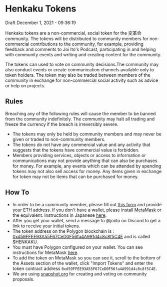 # Henkaku Tokens

Draft December 1, 2021 - 09:36:19

Henkaku tokens are a non-commercial, social token for the 変革会 community. The tokens will be distributed to community members for non-commercial contributions to the community, for example, providing feedback and comments to Joi Ito's Podcast, participating in and helping with community events and writing and creating content for the community.

The tokens can used to vote on community decisions.The community may also conduct events or create communication channels available only to token holders. The token may also be traded between members of the community in exchange for non-commercial social activity such as advice or help on projects.

## Rules

Breaching any of the following rules will cause the member to be banned from the community indefinitely. The community may halt all trading and freeze the currency if the breach is irreversibly severe.

- The tokens may only be held by community members and may never be given or traded to non-community members.
- The tokens do not have any commercial value and any activity that suggests that the tokens have commercial value is forbidden.
- Members providing services, objects or access to information or communications may not provide anything that can also be purchases for money. For example, any events which can be attended by spending tokens may not also sell access for money. Any items given in exchange for token may not be items that can be purchased for money.

## How To

- In order to be a community member, please fill out [this form](https://airtable.com/shrO7yOVqbeymYSOW) and provide your ETH address. If you don't have a wallet, please install [MetaMask](https://metamask.io/) or the equivalent. Instructions in Japanese [here](https://joi.ito.com/jp/archives/2021/11/08/005731.html).
- After you get your wallet, send a message to @joiito on Discord to get a link to receive your initial tokens.
- The token address on the Polygon blockchain is : [0xd59FFEE93A55F67CeD0F56fa4A991d4c8c8f5C4E](https://polygonscan.com/token/0xd59FFEE93A55F67CeD0F56fa4A991d4c8c8f5C4E) and is called $HENKAKU.
- You must have Polygon configured on your wallet. You can see instructions for MetaMask [here](https://docs.polygon.technology/docs/develop/metamask/config-polygon-on-metamask/).
- To add the token on MetaMask so you can see it, scroll to the bottom of the Assets section of the wallet, click "Import Tokens" and enter the token contract address `0xd59FFEE93A55F67CeD0F56fa4A991d4c8c8f5C4E`.
- We are using [snapshot.org](https://snapshot.org/#/henkaku.eth/) for creating and voting on community proposals.
